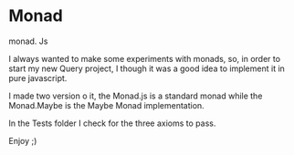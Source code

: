 Monad
=====

monad. Js

I always wanted to make some experiments with monads,
so, in order to start my new Query project, I though it was a good idea to implement it in pure javascript.

I made two version o it, the Monad.js is a standard monad while the Monad.Maybe is the Maybe Monad implementation.

In the Tests folder I check for the three axioms to pass.

Enjoy ;)
